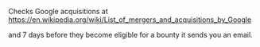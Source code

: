 Checks Google acquisitions at https://en.wikipedia.org/wiki/List_of_mergers_and_acquisitions_by_Google

and 7 days before they become eligible for a bounty it sends you an email.
